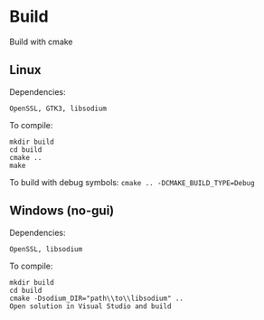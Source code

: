 # Build
Build with cmake

## Linux
Dependencies:
```
OpenSSL, GTK3, libsodium
```

To compile:
```
mkdir build
cd build
cmake ..
make
```

To build with debug symbols: `cmake .. -DCMAKE_BUILD_TYPE=Debug`

## Windows (no-gui)
Dependencies:
```
OpenSSL, libsodium
```

To compile:
```
mkdir build
cd build
cmake -Dsodium_DIR="path\\to\\libsodium" ..
Open solution in Visual Studio and build
```

